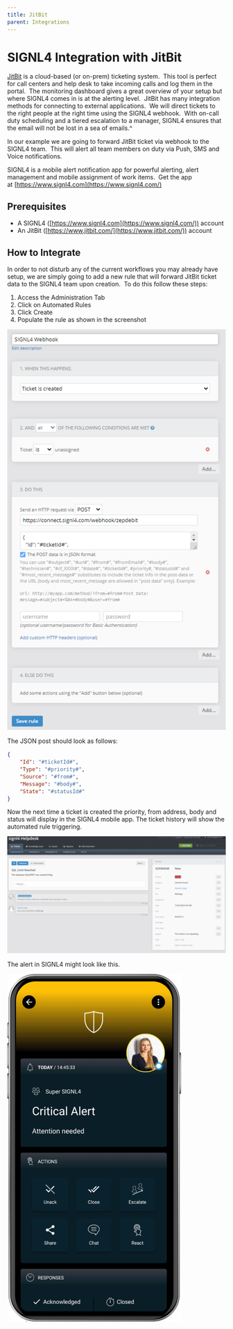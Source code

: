 ```yaml
---
title: JitBit
parent: Integrations
---
```


# SIGNL4 Integration with JitBit

[JitBit](https://www.jitbit.com/) is a cloud-based (or on-prem) ticketing system.  This tool is perfect for call centers and help desk to take incoming calls and log them in the portal.  The monitoring dashboard gives a great overview of your setup but where SIGNL4 comes in is at the alerting level.  JitBit has many integration methods for connecting to external applications.  We will direct tickets to the right people at the right time using the SIGNL4 webhook.  With on-call duty scheduling and a tiered escalation to a manager, SIGNL4 ensures that the email will not be lost in a sea of emails.^

In our example we are going to forward JitBit ticket via webhook to the SIGNL4 team.  This will alert all team members on duty via Push, SMS and Voice notifications.

SIGNL4 is a mobile alert notification app for powerful alerting, alert management and mobile assignment of work items.  Get the app at [https://www.signl4.com](https://www.signl4.com/)

## Prerequisites

- A SIGNL4 ([https://www.signl4.com](https://www.signl4.com/)) account
- An JitBit ([https://www.jitbit.com/](https://www.jitbit.com/)) account

## How to Integrate

In order to not disturb any of the current workflows you may already have setup, we are simply going to add a new rule that will forward JitBit ticket data to the SIGNL4 team upon creation.  To do this follow these steps:

1. Access the Administration Tab
2. Click on Automated Rules
3. Click Create
4. Populate the rule as shown in the screenshot

![JitBit Webhook1](jb-webhook.png)

The JSON post should look as follows:

```json
{
    "Id": "#ticketId#",
    "Type": "#priority#",
    "Source": "#from#",
    "Message": "#body#",
    "State": "#statusId#"
}
```

Now the next time a ticket is created the priority, from address, body and status will display in the SIGNL4 mobile app.  The ticket history will show the automated rule triggering.

![JitBit Ticket](jb-ticket.png)

The alert in SIGNL4 might look like this.

![SIGNL4 Alert](signl4-alert.png)
